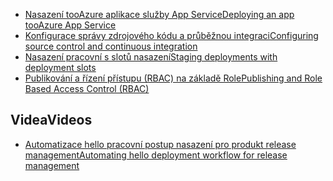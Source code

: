 * [<span data-ttu-id="ea99d-101">Nasazení tooAzure aplikace služby App Service</span><span class="sxs-lookup"><span data-stu-id="ea99d-101">Deploying an app tooAzure App Service</span></span>](../articles/app-service-web/web-sites-deploy.md)
* [<span data-ttu-id="ea99d-102">Konfigurace správy zdrojového kódu a průběžnou integraci</span><span class="sxs-lookup"><span data-stu-id="ea99d-102">Configuring source control and continuous integration</span></span>](../articles/app-service-web/app-service-continuous-deployment.md)
* [<span data-ttu-id="ea99d-103">Nasazení pracovní s slotů nasazení</span><span class="sxs-lookup"><span data-stu-id="ea99d-103">Staging deployments with deployment slots</span></span>](../articles/app-service-web/web-sites-staged-publishing.md)
* [<span data-ttu-id="ea99d-104">Publikování a řízení přístupu (RBAC) na základě Role</span><span class="sxs-lookup"><span data-stu-id="ea99d-104">Publishing and Role Based Access Control (RBAC)</span></span>](https://azure.microsoft.com/blog/rbac-and-azure-websites-publishing/)

## <a name="videos"></a><span data-ttu-id="ea99d-105">Videa</span><span class="sxs-lookup"><span data-stu-id="ea99d-105">Videos</span></span>
* [<span data-ttu-id="ea99d-106">Automatizace hello pracovní postup nasazení pro produkt release management</span><span class="sxs-lookup"><span data-stu-id="ea99d-106">Automating hello deployment workflow for release management</span></span>](https://azure.microsoft.com/resources/videos/azurecon-2015-manage-code-changes-to-web-apps-using-the-devops-features-of-azure-app-service-and-visual-studio-release-management/)
